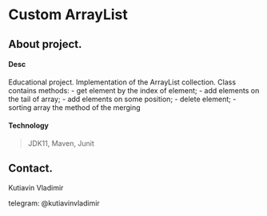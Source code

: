 # Custom ArrayList

## About project.
#### Desc
Educational project. Implementation of the ArrayList collection.
Class contains methods:
    - get element by the index of element;
    - add elements on the tail of array;
    - add elements on some position;
    - delete element;
    - sorting array  the method of the merging
  

#### Technology
> JDK11, Maven, Junit

## Contact.
Kutiavin Vladimir

telegram: @kutiavinvladimir